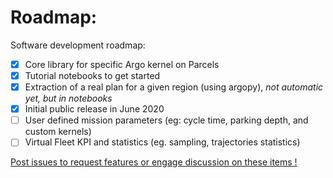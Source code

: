 # Roadmap:

Software development roadmap:

- [x] Core library for specific Argo kernel on Parcels
- [x] Tutorial notebooks to get started
- [x] Extraction of a real plan for a given region (using argopy), *not automatic yet, but in notebooks*
- [x] Initial public release in June 2020 
- [ ] User defined mission parameters (eg: cycle time, parking depth, and custom kernels)
- [ ] Virtual Fleet KPI and statistics (eg. sampling, trajectories statistics)

[Post issues to request features or engage discussion on these items !](https://github.com/euroargodev/VirtualFleet/issues/new/choose)